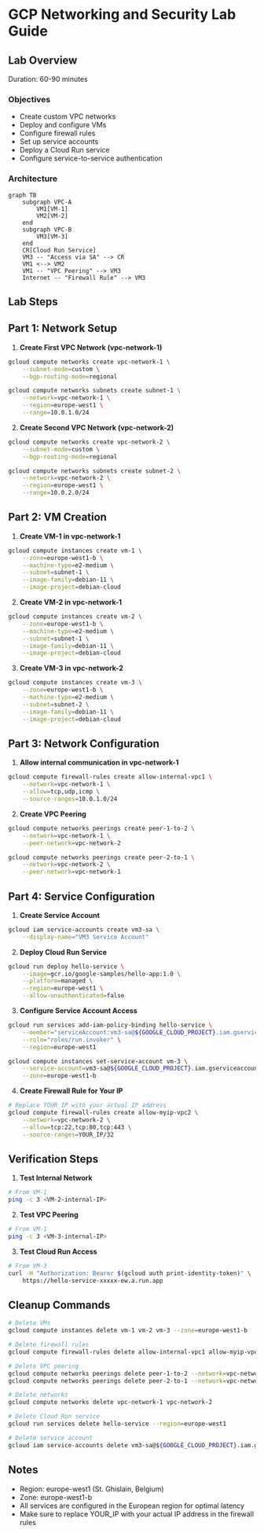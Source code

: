 # GCP Networking and Security Lab Guide

## Lab Overview
Duration: 60-90 minutes

### Objectives
- Create custom VPC networks
- Deploy and configure VMs
- Configure firewall rules
- Set up service accounts
- Deploy a Cloud Run service
- Configure service-to-service authentication

### Architecture
```mermaid
graph TB
    subgraph VPC-A
        VM1[VM-1]
        VM2[VM-2]
    end
    subgraph VPC-B
        VM3[VM-3]
    end
    CR[Cloud Run Service]
    VM3 -- "Access via SA" --> CR
    VM1 <--> VM2
    VM1 -- "VPC Peering" --> VM3
    Internet -- "Firewall Rule" --> VM3
```

## Lab Steps

## Part 1: Network Setup

1. **Create First VPC Network (vpc-network-1)**
```bash
gcloud compute networks create vpc-network-1 \
    --subnet-mode=custom \
    --bgp-routing-mode=regional

gcloud compute networks subnets create subnet-1 \
    --network=vpc-network-1 \
    --region=europe-west1 \
    --range=10.0.1.0/24
```

2. **Create Second VPC Network (vpc-network-2)**
```bash
gcloud compute networks create vpc-network-2 \
    --subnet-mode=custom \
    --bgp-routing-mode=regional

gcloud compute networks subnets create subnet-2 \
    --network=vpc-network-2 \
    --region=europe-west1 \
    --range=10.0.2.0/24
```

## Part 2: VM Creation

1. **Create VM-1 in vpc-network-1**
```bash
gcloud compute instances create vm-1 \
    --zone=europe-west1-b \
    --machine-type=e2-medium \
    --subnet=subnet-1 \
    --image-family=debian-11 \
    --image-project=debian-cloud
```

2. **Create VM-2 in vpc-network-1**
```bash
gcloud compute instances create vm-2 \
    --zone=europe-west1-b \
    --machine-type=e2-medium \
    --subnet=subnet-1 \
    --image-family=debian-11 \
    --image-project=debian-cloud
```

3. **Create VM-3 in vpc-network-2**
```bash
gcloud compute instances create vm-3 \
    --zone=europe-west1-b \
    --machine-type=e2-medium \
    --subnet=subnet-2 \
    --image-family=debian-11 \
    --image-project=debian-cloud
```

## Part 3: Network Configuration

1. **Allow internal communication in vpc-network-1**
```bash
gcloud compute firewall-rules create allow-internal-vpc1 \
    --network=vpc-network-1 \
    --allow=tcp,udp,icmp \
    --source-ranges=10.0.1.0/24
```

2. **Create VPC Peering**
```bash
gcloud compute networks peerings create peer-1-to-2 \
    --network=vpc-network-1 \
    --peer-network=vpc-network-2

gcloud compute networks peerings create peer-2-to-1 \
    --network=vpc-network-2 \
    --peer-network=vpc-network-1
```

## Part 4: Service Configuration

1. **Create Service Account**
```bash
gcloud iam service-accounts create vm3-sa \
    --display-name="VM3 Service Account"
```

2. **Deploy Cloud Run Service**
```bash
gcloud run deploy hello-service \
    --image=gcr.io/google-samples/hello-app:1.0 \
    --platform=managed \
    --region=europe-west1 \
    --allow-unauthenticated=false
```

3. **Configure Service Account Access**
```bash
gcloud run services add-iam-policy-binding hello-service \
    --member="serviceAccount:vm3-sa@${GOOGLE_CLOUD_PROJECT}.iam.gserviceaccount.com" \
    --role="roles/run.invoker" \
    --region=europe-west1

gcloud compute instances set-service-account vm-3 \
    --service-account=vm3-sa@${GOOGLE_CLOUD_PROJECT}.iam.gserviceaccount.com \
    --zone=europe-west1-b
```

4. **Create Firewall Rule for Your IP**
```bash
# Replace YOUR_IP with your actual IP address
gcloud compute firewall-rules create allow-myip-vpc2 \
    --network=vpc-network-2 \
    --allow=tcp:22,tcp:80,tcp:443 \
    --source-ranges=YOUR_IP/32
```

## Verification Steps

1. **Test Internal Network**
```bash
# From VM-1
ping -c 3 <VM-2-internal-IP>
```

2. **Test VPC Peering**
```bash
# From VM-1
ping -c 3 <VM-3-internal-IP>
```

3. **Test Cloud Run Access**
```bash
# From VM-3
curl -H "Authorization: Bearer $(gcloud auth print-identity-token)" \
    https://hello-service-xxxxx-ew.a.run.app
```

## Cleanup Commands

```bash
# Delete VMs
gcloud compute instances delete vm-1 vm-2 vm-3 --zone=europe-west1-b

# Delete firewall rules
gcloud compute firewall-rules delete allow-internal-vpc1 allow-myip-vpc2

# Delete VPC peering
gcloud compute networks peerings delete peer-1-to-2 --network=vpc-network-1
gcloud compute networks peerings delete peer-2-to-1 --network=vpc-network-2

# Delete networks
gcloud compute networks delete vpc-network-1 vpc-network-2

# Delete Cloud Run service
gcloud run services delete hello-service --region=europe-west1

# Delete service account
gcloud iam service-accounts delete vm3-sa@${GOOGLE_CLOUD_PROJECT}.iam.gserviceaccount.com
```

## Notes
- Region: europe-west1 (St. Ghislain, Belgium)
- Zone: europe-west1-b
- All services are configured in the European region for optimal latency
- Make sure to replace YOUR_IP with your actual IP address in the firewall rules
